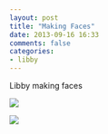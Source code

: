 ```yaml
---
layout: post
title: "Making Faces"
date: 2013-09-16 16:33
comments: false
categories: 
- libby
---
```

Libby making faces

![](http://media.eick.us/media/photographs/2013/2013-05-20/kumon-medals-1.jpg)

![](http://media.eick.us/media/photographs/2013/2013-05-20/kumon-medals-2.jpg)
